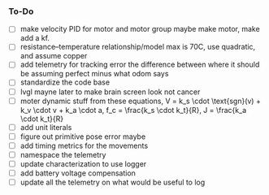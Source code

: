 ### To-Do
- [ ] make velocity PID for motor and motor group maybe make motor, make add a kf. 
- [ ] resistance–temperature relationship/model max is 70C, use quadratic, and assume copper  
- [ ] add telemetry for tracking error the difference between where it should be assuming perfect minus what odom says
- [ ] standardize the code base
- [ ] lvgl mayne later to make brain screen look not cancer
- [ ] moter dynamic stuff from these equations, V = k_s \cdot \text{sgn}(v) + k_v \cdot v + k_a \cdot a, f_c = \frac{k_s \cdot k_t}{R}, J = \frac{k_a \cdot k_t}{R}
- [ ] add unit literals
- [ ] figure out primitive pose error maybe 
- [ ] add timing metrics for the movements
- [ ] namespace the telemetry
- [ ] update characterization to use logger 
- [ ] add battery voltage compensation
- [ ] update all the telemetry on what would be useful to log